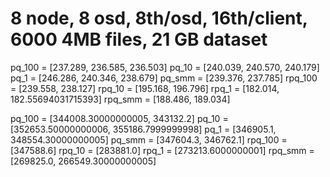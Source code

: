 # 8 node, 8 osd, 8th/osd, 16th/client, 6000  4MB files, 21 GB dataset

pq_100 = [237.289, 236.585, 236.503]
pq_10 = [240.039, 240.570, 240.179]
pq_1 = [246.286, 240.346, 238.679]
pq_smm = [239.376, 237.785]
rpq_100 = [239.558, 238.127]
rpq_10 = [195.168, 196.796]
rpq_1 = [182.014, 182.55694031715393]
rpq_smm = [188.486, 189.034]

pq_100 = [344008.30000000005, 343132.2]
pq_10 = [352653.50000000006, 355186.7999999998]
pq_1  = [346905.1, 348554.30000000005]
pq_smm = [347604.3, 346762.1]
rpq_100 = [347588.6]
rpq_10 = [283881.0]
rpq_1 = [273213.6000000001]
rpq_smm = [269825.0, 266549.30000000005]
